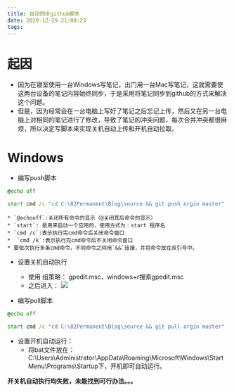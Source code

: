 ```yaml
---
title: 自动同步github脚本
date: 2020-12-29 21:00:23
tags:
---
```

# 起因

* 因为在寝室使用一台Windows写笔记，出门用一台Mac写笔记，这就需要使这两台设备的笔记内容始终同步，于是采用将笔记同步到github的方式来解决这个问题。
* 但是，因为经常会在一台电脑上写好了笔记之后忘记上传，然后又在另一台电脑上对相同的笔记进行了修改，导致了笔记的冲突问题，每次合并冲突都很麻烦，所以决定写脚本来实现关机自动上传和开机自动拉取。

# Windows

* 编写push脚本
```bat
@echo off 

start cmd /c "cd C:\02Permanent\Blog\source && git push orgin master"
```

    * `@echooff`:关闭所有命令的显示（@关闭其后命令的显示）
    * `start`: 是用来启动一个应用的，使用方式为：start 程序名
    * `cmd /c`:表示执行完cmd命令后关闭命令窗口
    *  `cmd /k`:表示执行完cmd命令后不关闭命令窗口
    * 要依次执行多条cmd命令，不同命令之间用`&&`连接，并将命令放在双引号中。
* 设置关机自动执行
  * 使用 组策略： gpedit.msc，windows+r搜索gpedit.msc
  * 之后进入：
![](https://zjpicture.oss-cn-beijing.aliyuncs.com/giteePic/picgo-master/img/20201229211947.webp)

* 编写pull脚本
```bat
@echo off

start cmd /c "cd C:\02Permanent\Blog\source && git pull orgin master"
```
* 设置开机自动运行：
  * 将bat文件放在：C:\Users\Administrator\AppData\Roaming\Microsoft\Windows\Start Menu\Programs\Startup下，开机即可自动运行。

**开关机自动执行均失败，未能找到可行办法。。。**